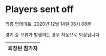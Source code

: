 # Players sent off
최종 업데이트: 2020년 12월 14일 06시 08분


경기 중 오류가 발생하는 경우 자동으로 퇴장됩니다.


| 퇴장된 참가자 |
|:---:|